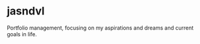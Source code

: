 # jasndvl


 Portfolio management, focusing on my aspirations and dreams and current goals in life. 
